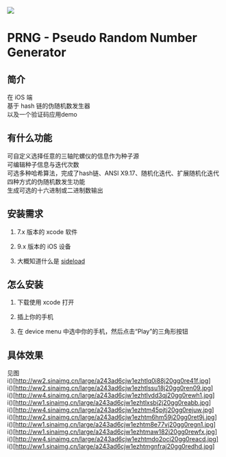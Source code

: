 ![](http://ww1.sinaimg.cn/large/a243ad6cjw1ezhszdvg72j21hc0u075n.jpg)
# PRNG - Pseudo Random Number Generator
## 简介
在 iOS 端  
基于 hash 链的伪随机数发生器  
以及一个验证码应用demo  
## 有什么功能  
可自定义选择任意的三轴陀螺仪的信息作为种子源  
可编辑种子信息与迭代次数  
可选多种哈希算法，完成了hash链、ANSI X9.17、随机化迭代、扩展随机化迭代四种方式的伪随机数发生功能  
生成可选的十六进制或二进制数输出  
## 安装需求
1.  7.x 版本的 xcode 软件  

2.  9.x 版本的 iOS 设备  

3.  大概知道什么是 [sideload](http://bouk.co/blog/sideload-iphone/)  

## 怎么安装  
1.  下载使用 xcode 打开

2.  插上你的手机

3.  在 device menu 中选中你的手机，然后点击“Play”的三角形按钮  

## 具体效果
见图  
i()[http://ww2.sinaimg.cn/large/a243ad6cjw1ezhtlq0i88j20gg0re41f.jpg]  
i()[http://ww2.sinaimg.cn/large/a243ad6cjw1ezhtlssu18j20gg0ren09.jpg]  
i()[http://ww4.sinaimg.cn/large/a243ad6cjw1ezhtlvdd3qj20gg0rewh1.jpg]  
i()[http://ww1.sinaimg.cn/large/a243ad6cjw1ezhtlxsbj2j20gg0reabb.jpg]  
i()[http://ww4.sinaimg.cn/large/a243ad6cjw1ezhtm45pjtj20gg0rejuw.jpg]  
i()[http://ww2.sinaimg.cn/large/a243ad6cjw1ezhtm6hm59j20gg0ret9j.jpg]  
i()[http://ww1.sinaimg.cn/large/a243ad6cjw1ezhtm8e77vj20gg0regn1.jpg]  
i()[http://ww1.sinaimg.cn/large/a243ad6cjw1ezhtmaw182j20gg0rewfx.jpg]  
i()[http://ww4.sinaimg.cn/large/a243ad6cjw1ezhtmdo2ocj20gg0reacd.jpg]  
i()[http://ww1.sinaimg.cn/large/a243ad6cjw1ezhtmgnfraj20gg0redhd.jpg]  
